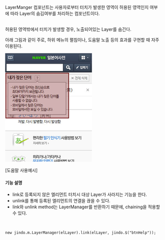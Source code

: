 LayerManger 컴포넌트는 사용자로부터 터치가 발생한 영역이 허용된 영역인지 여부에 따라 Layer의 숨김여부를 처리하는 컴포넌트이다.

<br> 
허용된 영역밖에서 터치가 발생할 경우, 노출되어있는 Layer를 숨긴다.

아래 그림과 같이 주로, 하위 메뉴의 펼침이나, 도움말 노출 등의 효과를 구현할 때 자주 이용된다.

![](LayerManager.jpg "")

[도움말 사용예시]

#### 기능 설명
* link로 등록되지 않은 엘리먼트 터치시 대상 Layer가 사라지는 기능을 한다.
* unlink를 통해 등록된 엘리먼트의 연결을 끊을 수 있다.
* link와 unlink method는 LayerManager를 반환하기 때문에, chaining을 적용할 수 있다.

<br>

	new jindo.m.LayerManager(elLayer).link(elLayer, jindo.$("btnHelp"));
